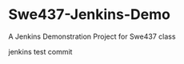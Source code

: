 Swe437-Jenkins-Demo
===================

A Jenkins Demonstration Project for Swe437 class

jenkins test commit
